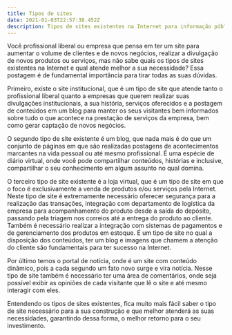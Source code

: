 ```yaml
---
title: Tipos de sites
date: 2021-01-03T22:57:38.452Z
description: Tipos de sites existentes na Internet para informação pública
---
```

Você profissional liberal ou empresa que pensa em ter um site para aumentar o volume de clientes e de novos negócios, realizar a divulgação de novos produtos ou serviços, mas não sabe quais os tipos de sites existentes na Internet e qual atende melhor a sua necessidade? Essa postagem é de fundamental importância para tirar todas as suas dúvidas.

Primeiro, existe o site institucional, que é um tipo de site que atende tanto o profissional liberal quanto a empresas que querem realizar suas divulgações institucionais, a sua história, serviços oferecidos e a postagem de conteúdos em um blog para manter os seus visitantes bem informados sobre tudo o que acontece na prestação de serviços da empresa, bem como gerar captação de novos negócios.

O segundo tipo de site existente é um blog, que nada mais é do que um conjunto de páginas em que são realizadas postagens de acontecimentos marcantes na vida pessoal ou até mesmo profissional. É uma espécie de diário virtual, onde você pode compartilhar conteúdos, histórias e inclusive, compartilhar o seu conhecimento em algum assunto no qual domina.

O terceiro tipo de site existente é a loja virtual, que é um tipo de site em que o foco é exclusivamente a venda de produtos e/ou serviços pela Internet. Neste tipo de site é extremamente necessário oferecer segurança para a realização das transações, integração com departamento de logística da empresa para acompanhamento do produto desde a saída do depósito, passando pela triagem nos correios até a entrega do produto ao cliente. Também é necessário realizar a integração com sistemas de pagamentos e de gerenciamento dos produtos em estoque. É um tipo de site no qual a disposição dos conteúdos, ter um blog e imagens que chamem a atenção do cliente são fundamentais para ter sucesso na Internet.

Por último temos o portal de notícia, onde é um site com conteúdo dinâmico, pois a cada segundo um fato novo surge e vira notícia. Nesse tipo de site também é necessário ter uma área de comentários, onde seja possível exibir as opiniões de cada visitante que lê o site e até mesmo interagir com eles.

Entendendo os tipos de sites existentes, fica muito mais fácil saber o tipo de site necessário para a sua construção e que melhor atenderá as suas necessidades, garantindo dessa forma, o melhor retorno para o seu investimento.